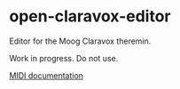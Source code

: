 # open-claravox-editor
Editor for the Moog Claravox theremin.

Work in progress. Do not use.

[MIDI documentation](https://github.com/wfr/open-claravox-editor/blob/main/doc/source/MIDI.rst)
